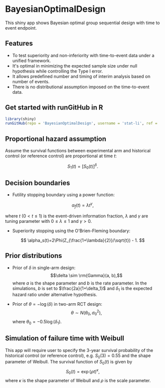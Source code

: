 # BayesianOptimalDesign

This shiny app shows Bayesian optimal group sequential design with time to event endpoint.

## Features

-   To test superiority and non-inferiority with time-to-event data under a unified framework.
-   It's optimal in minimizing the expected sample size under null hypothesis while controlling the Type I error.
-   It allows predefined number and timing of interim analysis based on number of events.
-   There is no distributional assumption imposed on the time-to-event data.

## Get started with runGitHub in R

``` r
library(shiny)
runGitHub(repo = 'BayesianOptimalDesign', username = 'stat-li', ref = 'main')
```

## Proportional hazard assumption

Assume the survival functions between experimental arm and historical control (or reference control) are proportional at time $t$: 

$$ S_1(t) = [S_0(t)]^\delta.$$

## Decision boundaries

-   Futility stopping boundary using a power function:

$$ \alpha_f(t) = \lambda t^\gamma, $$ 

where $t$ ($0\lt t \le 1$) is the event-driven information fraction, $\lambda$ and $\gamma$ are tuning parameter with $0\le \lambda\le 1$ and $\gamma>0$.

-   Superiority stopping using the O'Brien-Fleming boundary:

$$ \alpha_s(t)=2\Phi(Z_{\frac{1+\lambda}{2}}/\sqrt{t}) - 1. $$

## Prior distributions

-   Prior of $\delta$ in single-arm design: $$\delta \sim \rm{Gamma}(a, b),$$ where $a$ is the shape parameter and $b$ is the rate parameter. In the simulations, $b$ is set to $\frac{2a}{1+\delta_1}$ and $\delta_1$ is the expected hazard ratio under alternative hypothesis.

-   Prior of $\theta=-\log(\delta)$ in two-arm RCT design: $$\theta \sim N(\theta_0, \sigma_0^2),$$ where $\theta_0=-0.5\log(\delta_1)$.

## Simulation of failure time with Weibull

This app will require user to specify the 3-year survival probability of the historical control (or reference control), e.g. $S_0(3) = 0.55$ and the shape parameter of Weibull. The survival function of $S_0(t)$ is given by $$S_0(t) = \exp(\rho t)^\kappa,$$ where $\kappa$ is the shape parameter of Weibull and $\rho$ is the scale parameter.
